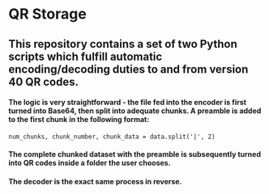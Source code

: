 # QR Storage

## This repository contains a set of two Python scripts which fulfill automatic encoding/decoding duties to and from version 40 QR codes.
#### The logic is very straightforward - the file fed into the encoder is first turned into Base64, then split into adequate chunks. A preamble is added to the first chunk in the following format:
```num_chunks, chunk_number, chunk_data = data.split('|', 2)```

#### The complete chunked dataset with the preamble is subsequently turned into QR codes inside a folder the user chooses.

#### The decoder is the exact same process in reverse.

